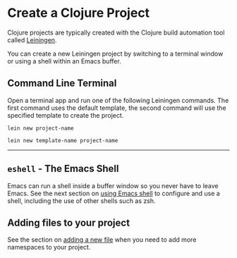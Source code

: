 # Create a Clojure Project

Clojure projects are typically created with the Clojure build automation tool called [Leiningen](https://leiningent.org).

You can create a new Leiningen project by switching to a terminal window or using a shell within an Emacs buffer.


## Command Line Terminal

Open a terminal app and run one of the following Leiningen commands.  The first command uses the default template, the second command will use the specified template to create the project.

```
lein new project-name

lein new template-name project-name
```

<hr />

## `eshell` - The Emacs Shell

Emacs can run a shell inside a buffer window so you never have to leave Emacs.  See the next section on [using Emacs shell](using-emacs-shell.html) to configure and use a shell, including the use of other shells such as zsh.


## Adding files to your project 

See the section on [adding a new file](new-file.html) when you need to add more namespaces to your project.
